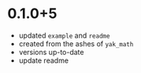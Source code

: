 # 0.1.0+5
- updated `example` and `readme`
- created from the ashes of `yak_math`
- versions up-to-date
- update readme